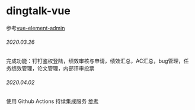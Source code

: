 # dingtalk-vue

参考[vue-element-admin](https://github.com/PanJiaChen/vue-element-admin)


###### 2020.03.26
完成功能：钉钉鉴权登陆，绩效审核与申请，绩效汇总，AC汇总，bug管理，任务绩效管理，论文管理，内部评审投票

###### 2020.04.02
使用 Github Actions 持续集成服务 [参考](https://segmentfault.com/a/1190000021914414)


